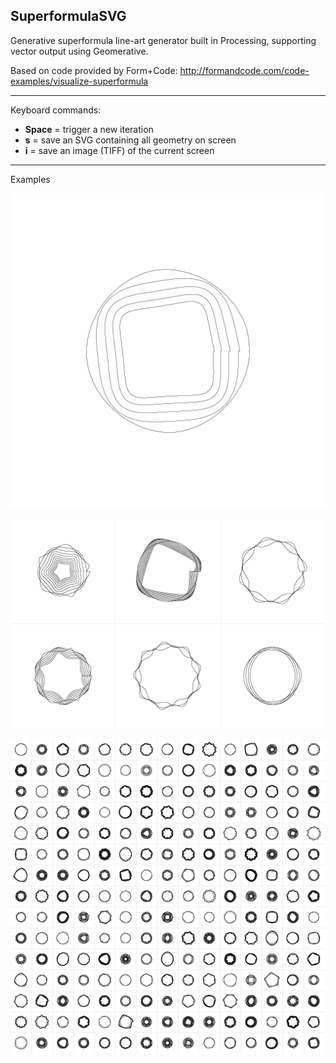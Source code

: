 ## SuperformulaSVG

Generative superformula line-art generator built in Processing, supporting vector output using Geomerative.

Based on code provided by Form+Code: http://formandcode.com/code-examples/visualize-superformula

---

Keyboard commands:
* __Space__ = trigger a new iteration
* __s__ = save an SVG containing all geometry on screen
* __i__ = save an image (TIFF) of the current screen

---

Examples

![Single drawing](images/superformula-104015.png)

![Three columns, two rows](images/superformula-104140.png)

![Lots of rows and columns](images/superformula-104152.png)
